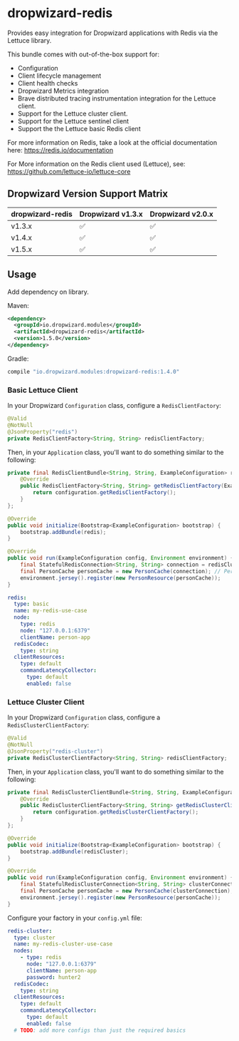 # dropwizard-redis

Provides easy integration for Dropwizard applications with Redis via the Lettuce library.

This bundle comes with out-of-the-box support for:
* Configuration
* Client lifecycle management
* Client health checks
* Dropwizard Metrics integration
* Brave distributed tracing instrumentation integration for the Lettuce client.
* Support for the Lettuce cluster client.
* Support for the Lettuce sentinel client
* Support the the Lettuce basic Redis client 

For more information on Redis, take a look at the official documentation here: https://redis.io/documentation

For More information on the Redis client used (Lettuce), see: https://github.com/lettuce-io/lettuce-core

## Dropwizard Version Support Matrix
dropwizard-redis        | Dropwizard v1.3.x  | Dropwizard v2.0.x
----------------------- | ------------------ | ------------------
v1.3.x                  | :white_check_mark: | :white_check_mark:
v1.4.x                  | :white_check_mark: | :white_check_mark:
v1.5.x                  | :white_check_mark: | :white_check_mark:


## Usage
Add dependency on library.

Maven:
```xml
<dependency>
  <groupId>io.dropwizard.modules</groupId>
  <artifactId>dropwizard-redis</artifactId>
  <version>1.5.0</version>
</dependency>
```

Gradle:
```groovy
compile "io.dropwizard.modules:dropwizard-redis:1.4.0"
```


### Basic Lettuce Client
In your Dropwizard `Configuration` class, configure a `RedisClientFactory`:
```java
@Valid
@NotNull
@JsonProperty("redis")
private RedisClientFactory<String, String> redisClientFactory;
```

Then, in your `Application` class, you'll want to do something similar to the following:
```java
private final RedisClientBundle<String, String, ExampleConfiguration> redis = new RedisClientBundle<String, String, ExampleConfiguration>() {
    @Override
    public RedisClientFactory<String, String> getRedisClientFactory(ExampleConfiguration configuration) {
        return configuration.getRedisClientFactory();
    }
};

@Override
public void initialize(Bootstrap<ExampleConfiguration> bootstrap) {
    bootstrap.addBundle(redis);
}

@Override
public void run(ExampleConfiguration config, Environment environment) {
    final StatefulRedisConnection<String, String> connection = redisCluster.getConnection();
    final PersonCache personCache = new PersonCache(connection); // PersonCache is an arbtirary example
    environment.jersey().register(new PersonResource(personCache));
}
```


```yaml
redis:
  type: basic
  name: my-redis-use-case
  node:
    type: redis
    node: "127.0.0.1:6379"
    clientName: person-app
  redisCodec:
    type: string
  clientResources:
    type: default
    commandLatencyCollector:
      type: default
      enabled: false
```


### Lettuce Cluster Client
In your Dropwizard `Configuration` class, configure a `RedisClusterClientFactory`:
```java
@Valid
@NotNull
@JsonProperty("redis-cluster")
private RedisClusterClientFactory<String, String> redisClientFactory;
```

Then, in your `Application` class, you'll want to do something similar to the following:
```java
private final RedisClusterClientBundle<String, String, ExampleConfiguration> redisCluster = new RedisClusterClientBundle<String, String, ExampleConfiguration>() {
    @Override
    public RedisClusterClientFactory<String, String> getRedisClusterClientFactory(ExampleConfiguration configuration) {
        return configuration.getRedisClusterClientFactory();
    }
};

@Override
public void initialize(Bootstrap<ExampleConfiguration> bootstrap) {
    bootstrap.addBundle(redisCluster);
}

@Override
public void run(ExampleConfiguration config, Environment environment) {
    final StatefulRedisClusterConnection<String, String> clusterConnection = redisCluster.getClusterConnection();
    final PersonCache personCache = new PersonCache(clusterConnection); // PersonCache is an arbtirary example
    environment.jersey().register(new PersonResource(personCache));
}
```

Configure your factory in your `config.yml` file:
```yaml
redis-cluster:
  type: cluster
  name: my-redis-cluster-use-case
  nodes:
    - type: redis
      node: "127.0.0.1:6379"
      clientName: person-app
      password: hunter2
  redisCodec:
    type: string
  clientResources:
    type: default
    commandLatencyCollector:
      type: default
      enabled: false
  # TODO: add more configs than just the required basics
```
